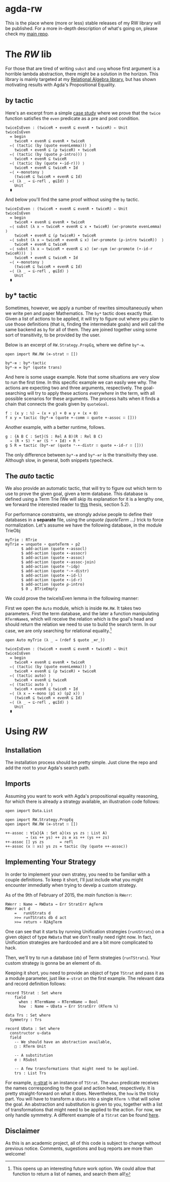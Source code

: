 # agda-rw

This is the place where (more or less) stable releases of my RW library will be published.
For a more in-depth description of what's going on, please check my [main repo](https://github.com/VictorCMiraldo/msc-agda-tactics).

The *RW* lib
============

For those that are tired of writing `subst` and `cong` whose first argument is a horrible
lambda abstraction, there might be a solution in the horizon. This library is mainly targeted
at my [Relational Algebra library](https://github.com/VictorCMiraldo/msc-agda-tactics/tree/master/Agda/Rel),
but has shown motivating results with Agda's Propositional Equality.

by tactic
---------

Here's an excerpt from a simple [case study](https://github.com/VictorCMiraldo/msc-agda-tactics/blob/master/Agda/Rel/CaseStudies/Simple1.agda) where we prove that the `twice` function satisfies the `even` predicate as
a pre and post condition.

    twiceIsEven : (twiceR ∙ evenR ⊆ evenR ∙ twiceR) ⇐ Unit
    twiceIsEven
      = begin
        twiceR ∙ evenR ⊆ evenR ∙ twiceR
      ⇐⟨ (tactic (by (quote evenLemma))) ⟩
        twiceR ∙ evenR ⊆ (ρ twiceR) ∙ twiceR
      ⇐⟨ (tactic (by (quote ρ-intro))) ⟩
        twiceR ∙ evenR ⊆ twiceR
      ⇐⟨ (tactic (by (quote ∙-id-r))) ⟩
        twiceR ∙ evenR ⊆ twiceR ∙ Id
      ⇐⟨ ∙-monotony ⟩
        (twiceR ⊆ twiceR × evenR ⊆ Id)
      ⇐⟨ (λ _ → ⊆-refl , φ⊆Id) ⟩
        Unit
      ∎
      
And below you'll find the same proof without using the `by` tactic.

    twiceIsEven : (twiceR ∙ evenR ⊆ evenR ∙ twiceR) ⇐ Unit
    twiceIsEven
      = begin
        twiceR ∙ evenR ⊆ evenR ∙ twiceR
      ⇐⟨ subst (λ x → twiceR ∙ evenR ⊆ x ∙ twiceR) (≡r-promote evenLemma)  ⟩
        twiceR ∙ evenR ⊆ (ρ twiceR) ∙ twiceR
      ⇐⟨ subst (λ x → twiceR ∙ evenR ⊆ x) (≡r-promote (ρ-intro twiceR))  ⟩
        twiceR ∙ evenR ⊆ twiceR
      ⇐⟨ subst (λ x → twiceR ∙ evenR ⊆ x) (≡r-sym (≡r-promote (∙-id-r twiceR)))  ⟩
        twiceR ∙ evenR ⊆ twiceR ∙ Id
      ⇐⟨ ∙-monotony ⟩
        (twiceR ⊆ twiceR × evenR ⊆ Id)
      ⇐⟨ (λ _ → ⊆-refl , φ⊆Id) ⟩
        Unit
      ∎
      
by* tactic
----------

Sometimes, however, we apply a number of rewrites simoultaneously when we write pen and paper
Mathematics. The `by*` tactic does exactly that. Given a list of actions to be applied, it will
try to figure out where you plan to use those definitions (that is, finding the intermediate goals) 
and will call the same backend as `by` for all of them. They are joined together using
some sort of transitivity, to be provided by the user.

Below is an excerpt of `RW.Strategy.PropEq`, where we define `by*-≡`.

    open import RW.RW (≡-strat ∷ [])
    
    by*-≡ : by*-tactic
    by*-≡ = by* (quote trans)
    
And here is some usage example. Note that some situations are very slow to run the first time.
In this specific example we can easily wee why. The actions are expecting two and three arguments,
respectively. The goal-searching will try to apply these actions *everywhere* in the term,
with all possible scenarios for these arguments. The process halts when it finds a chain
that connects the goals given by `quoteGoal`.
    
    f : (x y : ℕ) → (x + y) + 0 ≡ y + (x + 0)
    f x y = tactic (by*-≡ (quote +-comm ∷ quote +-assoc ∷ []))
    
Another example, with a better runtime, follows.

    g : {A B C : Set}(S : Rel A B)(R : Rel B C)
      → (R ∙ S) ᵒ ≡r (S ᵒ ∙ Id) ∙ R ᵒ
    g S R = tactic (by*-≡r (quote ᵒ-∙-distr ∷ quote ∙-id-r ∷ []))
    
The only difference between `by*-≡` and `by*-≡r` is the transitivity they use. Although
slow, in general, both snippets typecheck.

The *auto* tactic
-----------------

We also provide an automatic tactic, that will try to figure out which term to use to prove
the given goal, given a term database. This database is defined using a Term Trie (We will
skip its explanation for it is a lengthy one, we forward the interested reader to [this](https://github.com/VictorCMiraldo/msc-agda-tactics/tree/master/Thesis) thesis, section 5.2).

For performance constraints, we strongly advise people to define their databases in a **separate**
file, using the *unquote (quoteTerm ...)* trick to force normalization. Let's assume we have
the following database, in the module TrieObj

    myTrie : RTrie
    myTrie = unquote ∘ quoteTerm ∘ p2
           $ add-action (quote ∙-assocl)
           $ add-action (quote ∙-assocr)
           $ add-action (quote ∙-assoc)
           $ add-action (quote ∙-assoc-join)
           $ add-action (quote ᵒ-idp)
           $ add-action (quote ᵒ-∙-distr)
           $ add-action (quote ∙-id-l)
           $ add-action (quote ∙-id-r)
           $ add-action (quote ρ-intro)
           $ 0 , BTrieEmpty
           
We could prove the twiceIsEven lemma in the following manner:

First we open the `Auto` module, which is inside `RW.RW`. It takes two parameters. First
the term database, and the later a function manipulating `RTermName`s, which will receive
the relation which is the goal's head and should return the relation we need to use to build
the search term. In our case, we are only searching for relational equality.[^1]

    open Auto myTrie (λ _ → (rdef $ quote _≡r_))

    twiceIsEven : (twiceR ∙ evenR ⊆ evenR ∙ twiceR) ⇐ Unit
    twiceIsEven 
      = begin
        twiceR ∙ evenR ⊆ evenR ∙ twiceR
      ⇐⟨ (tactic (by (quote evenLemma))) ⟩
        twiceR ∙ evenR ⊆ (ρ twiceR) ∙ twiceR
      ⇐⟨ (tactic auto) ⟩
        twiceR ∙ evenR ⊆ twiceR
      ⇐⟨ (tactic auto ) ⟩
        twiceR ∙ evenR ⊆ twiceR ∙ Id
      ⇐⟨ (λ x → ∙-mono (p1 x) (p2 x)) ⟩
        (twiceR ⊆ twiceR × evenR ⊆ Id)
      ⇐⟨ (λ _ → ⊆-refl , φ⊆Id) ⟩
        Unit
      ∎

[^1]: This opens up an interesting future work option. We could allow that function to
      return a list of names, and search them all!

Using *RW*
==========

Installation
------------

The installation process should be pretty simple. Just clone the repo and add the root
to your Agda's search path.

Imports
-------

Assuming you want to work with Agda's propositional equality reasoning, for which
there is already a strategy available, an illustration code follows:

    
    open import Data.List
    
    open import RW.Strategy.PropEq
    open import RW.RW (≡-strat ∷ [])
    
    ++-assoc : ∀{a}{A : Set a}(xs ys zs : List A)  
             → (xs ++ ys) ++ zs ≡ xs ++ (ys ++ zs)
    ++-assoc [] ys zs       = refl
    ++-assoc (x ∷ xs) ys zs = tactic (by (quote ++-assoc))
    

Implementing Your Strategy
--------------------------

In order to implement your own stratey, you need to be familiar with a couple definitions.
To keep it short, I'll just include what you might encounter immediatly when trying to
develp a custom strategy.

As of the 9th of February of 2015, the *main* function is `RWerr`:

    RWerr : Name → RWData → Err StratErr AgTerm
    RWerr act d
        =   runUStrats d
        >>= runTStrats db d act
        >>= return ∘ R2AgTerm
        
One can see that it starts by running Unification strategies (`runUStrats`) on a given
object of type `RWData` that we don't really need right now. In fact, Unification strategies
are hardcoded and are a bit more complicated to hack.

Then, we'll try to run a database (`db`) of Term strategies (`runTStrats`). Your custom
strategy is gonna be an element of `db`.

Keeping it short, you need to provide an object of type `TStrat` and pass it as a
module parameter, just like `≡-strat` on the first example. The relevant data and
record definition follows:

    record TStrat : Set where
        field
          when : RTermName → RTermName → Bool
          how  : Name → UData → Err StratErr (RTerm ℕ)

    data Trs : Set where
      Symmetry : Trs

    record UData : Set where
      constructor u-data
      field
        -- We should have an abstraction available,
        □ : RTerm Unit

        -- A substitution
        σ : RSubst
        
        -- A few transformations that might need to be applied.
        trs : List Trs
        
For example, [≡-strat](https://github.com/VictorCMiraldo/agda-rw/blob/master/RW/Strategy/PropEq.agda) 
is an instance of `TStrat`. The `when` predicate receives the names corresponding to the goal and action head, respectively.
It is pretty straight-forward on what it does. Nevertheless, the `how` is the tricky part.
You will have to transform a `UData` into a single `RTerm ℕ` that will solve the goal.
An abstraction and substitution is given to you, together with a list of transformations that might
need to be applied to the action. For now, we only handle symmetry.
A different example of a `TStrat` can be found [here](https://github.com/VictorCMiraldo/msc-agda-tactics/blob/master/Agda/Rel/Reasoning/RelEq-Strategy.agda).


Disclaimer
----------

As this is an academic project, all of this code is subject to change without previous notice.
Comments, sugestions and bug reports are more than welcome!
